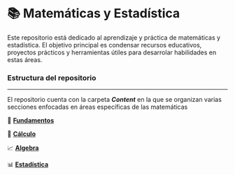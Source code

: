 # 📚 Matemáticas y Estadística

Este repositorio está dedicado al aprendizaje y práctica de matemáticas y estadística. El objetivo principal es condensar recursos educativos, proyectos prácticos y herramientas útiles para desarrolar habilidades en estas áreas.

### Estructura del repositorio
___

El repositorio cuenta con la carpeta ***Content*** en la que se organizan varias secciones enfocadas en áreas específicas de las matemáticas

🌱 [**Fundamentos**](./Content/Fundamentos/)

🧮 [**Cálculo**](./Content/Calculo/)

📈 [**Algebra**](./Content/Algebra/)

📊 [**Estadística**](./Content/Estadistica/)